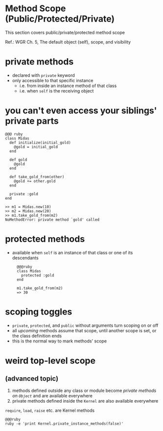 <!SLIDE subsection>
# Method Scope (Public/Protected/Private)

This section covers public/private/protected method scope

Ref.: WGR Ch. 5, The default object (self), scope, and visibility

# private methods
* declared with `private` keyword
* only accessible to that specific instance
  * i.e. from inside an instance method of that class
  * i.e. when `self` is the receiving object
  
# you can't even access your siblings' private parts

    @@@ ruby
    class Midas
      def initialize(initial_gold)
        @gold = initial_gold
      end
  
      def gold
        @gold
      end

      def take_gold_from(other)
        @gold += other.gold
      end
  
      private :gold
    end

    >> m1 = Midas.new(10)
    >> m2 = Midas.new(20)
    >> m1.take_gold_from(m2)
    NoMethodError: private method `gold' called

# protected methods

* available when `self` is an instance of that class or one of its descendants

        @@@ruby
        class Midas
          protected :gold
        end
    
        m1.take_gold_from(m2)
        => 30

# scoping toggles

* `private`, `protected`, and `public` without arguments turn scoping on or off
* all *upcoming* methods assume that scope, until another scope is set, or the class definition ends
* this is the normal way to mark methods' scope

# weird top-level scope

## (advanced topic)

1. methods defined outside any class or module become *private methods on `Object`* and are available everywhere
2. private methods defined inside the `Kernel` are also available everywhere

`require`, `load`, `raise` etc. are Kernel methods

    @@@ruby
    ruby -e 'print Kernel.private_instance_methods(false)'


